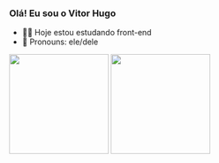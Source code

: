 ### Olá! Eu sou o Vitor Hugo

- 🐱‍💻 Hoje estou estudando front-end
- 🙂 Pronouns: ele/dele

<div> 
  <img height="180cm" src="https://github-readme-stats.vercel.app/api/top-langs/?username=VitinBF&layout=compact"/>
  <img height="180cm" src="https://github-readme-stats.vercel.app/api?username=VitinBF&show_icons=true"/>
</div>
